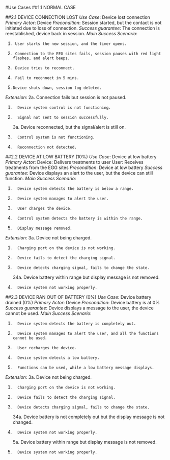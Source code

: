 #Use Cases
##1.1 NORMAL CASE























##2.1 DEVICE CONNECTION LOST
*Use Case*:
Device lost connection
*Primary Actor*:
Device
*Precondition*:
Session started, but the contact is not initiated due to loss of connection.
*Success guarantee*:
The connection is reestablished, device back in session.
*Main Success Scenario*:
1.      User starts the new session, and the timer opens.
2.      Connection to the EEG sites fails, session pauses with red light flashes, and alert beeps.
3.      Device tries to reconnect.
4.      Fail to reconnect in 5 mins.
5.     Device shuts down, session log deleted.
*Extension*:
2a. Connection fails but session is not paused.
1.       Device system control is not functioning.
2.       Signal not sent to session successfully.
   	3a. Device reconnected, but the signal/alert is still on.
1.       Control system is not functioning.
2.       Reconnection not detected.
 

##2.2 DEVICE AT LOW BATTERY (10%)
*Use Case*:
Device at low battery
*Primary Actor*:
Device: Delivers treatments to user
User: Receives treatments from the EGG sites
*Precondition*:
Device at low battery
*Success guarantee*:
Device displays an alert to the user, but the device can still function.
*Main Success Scenario*:
1.       Device system detects the battery is below a range.
2.       Device system manages to alert the user.
3.       User charges the device.
4.       Control system detects the battery is within the range.
5.       Display message removed.
*Extension*:
   	3a. Device not being charged.
1.       Charging port on the device is not working.
2.       Device fails to detect the charging signal.
3.       Device detects charging signal, fails to change the state.
   	34a. Device battery within range but display message is not removed.
1.       Device system not working properly.

##2.3 DEVICE RAN OUT OF BATTERY (0%)
*Use Case*:
Device battery drained (0%)
*Primary Actor*:
Device
*Precondition*:
Device battery is at 0%
*Success guarantee*:
Device displays a message to the user, the device cannot be used.
*Main Success Scenario*:
1.       Device system detects the battery is completely out.
2.       Device system manages to alert the user, and all the functions cannot be used.
3.       User recharges the device.
4.       Device system detects a low battery.
5.       Functions can be used, while a low battery message displays.
*Extension*:
   	3a. Device not being charged.
1.       Charging port on the device is not working.
2.       Device fails to detect the charging signal.
3.       Device detects charging signal, fails to change the state.
   	34a. Device battery is not completely out but the display message is not changed.
1.       Device system not working properly.
   	5a. Device battery within range but display message is not removed.
1.       Device system not working properly.
